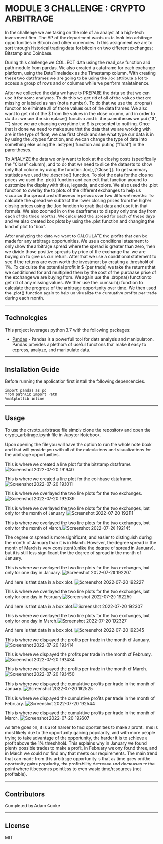# MODULE 3 CHALLENGE : CRYPTO ARBITRAGE

In the challenge we are taking on the role of an analyst at a high-tech investment firm. The VP of the department wants us to look into arbitrage opportunities in Bitcoin and other currencies. In this assignment we are to sort through historical trading data for bitcoin on two different exchanges; Bitstamp and Coinbase.

During this challenge we COLLECT data  using the read_csv function and path module from pandas. We also created a dataframe for each exchange platform, using the DateTimeIndex as the Timestamp column. With creating these two dataframes we are going to be using the .loc attribute a lot to access a group of rows and or columns while we perform maintainence.

After we collected the data we have to PREPARE the data so that we can use it for some analyses. To do this we get rid of all of the values that are missing or labeled as nan (not a number). To do that we use the .dropna() function to eliminate all of those values out of the data frames. We also want to get rid of the $ from the values in the close column, and in order to do that we use the str.replace() function and in the parentheses we put ("$", "") since we are changing everytime the $ is presented to nothing. Once that is done we need to make sure that the data that we are working with are in the type of float, we can first check and see what type our data is in by using the .dtypes function, and we can change the type of data into something else using the .astype() function and puting ("float") in the parentheses. 

To ANALYZE the data we only want to look at the closing costs (specifically the "Close" column), and to do that we need to slice the datasets to show only that column by using the function .loc[:,['Close']]. To get summary statistics we used the .describe() function. To plot the data for the closing prices we used the .plot() function and can edit that function around to customize the display with titles, legends, and colors. We also used the .plot function to overlay the to plots of the different exchanges to help us visualize the spread and difference in prices over two different months. To calculate the spread we subtract the lower closing prices from the higher closing prices using the .loc function to grab that data and use it in that formula. We also zoomed in on the dataframes to display only one day from each of the three months. We calculated the spread for each of these days and we also created box plots by using the .plot function and changing the kind of plot to "box".

After analyzing the data we want to CALCULATE the profits that can be made for any arbitrage opportunities. We use a conditional statement to only show the arbitrage spread where the spread is greater than zero, then we divide those positive spreads by price of the exchange that we are buying on to give us our return. After that we use a conditional statement to see if the returns are even worth the investment by creating a threshold of 1%. To calculate the potential profit in $ (per trade) we take the returns that we conditioned for and multiplied them by the cost of the purchase price of the exchange we are buying from. We again use the .dropna() function to get rid of any missing values. We then use the .cumsum() function to calculate the progress of the arbitrage opportunity over time. We then used the .plot() function again to help us visualize the cumuative profits per trade during each month.


---

## Technologies

This project leverages python 3.7 with the following packages:

* [Pandas](https://github.com/google/pandas) - Pandas is a powerfull tool for data analysis and manipulation. Pandas provides a plethora of useful functions that make it easy to express, analyze, and manipulate data.



---

## Installation Guide

Before running the application first install the following dependencies.

```
import pandas as pd
from pathlib import Path
%matplotlib inline
```

---

## Usage

To use the crypto_arbitrage file simply clone the repository and open the crypto_arbitrage.ipynb file in Jupyter Notebook.




Upon opening the file you will have the option to run the whole note book and that will provide you with all of the calculations and visualizations for the arbitrage opportunities.

This is where we created a line plot for the bitstamp dataframe. ![Screenshot 2022-07-20 191940](https://user-images.githubusercontent.com/107158380/180123190-7812e277-81a2-4b45-acec-8c73b3c3d7e6.png)

This is where we created a line plot for the coinbase dataframe. ![Screenshot 2022-07-20 192011](https://user-images.githubusercontent.com/107158380/180123234-3951f070-9c61-409e-bd8c-bdeb7a6df902.png)

This is where we overlayed the two line plots for the two exchanges. ![Screenshot 2022-07-20 192039](https://user-images.githubusercontent.com/107158380/180123321-3387357e-aea3-44e2-a148-468ca04bfc35.png)

This is where we overlayed the two line plots for the two exchanges, but only for the month of January. ![Screenshot 2022-07-20 192111](https://user-images.githubusercontent.com/107158380/180123578-ae4c02b6-4b40-4bcd-a4b8-484743711150.png)

This is where we overlayed the two line plots for the two exchanges, but only for the month of March.![Screenshot 2022-07-20 192145](https://user-images.githubusercontent.com/107158380/180123608-1a6ec3ba-0664-4a3e-9c67-63515a11f721.png)


The degree of spread is more significant, and easier to distinguish during the month of January than it is in March. However, the degree spread in the month of March is very consistent(unlike the degree of spread in January), but it is still less significant the the degree of spread in the month of January.


This is where we overlayed the two line plots for the two exchanges, but only for one day in January. ![Screenshot 2022-07-20 192207](https://user-images.githubusercontent.com/107158380/180123772-d548595f-5397-4498-aa9c-d9ed2986cec5.png)

And here is that data in a box plot. ![Screenshot 2022-07-20 192227](https://user-images.githubusercontent.com/107158380/180123863-5f21d4a5-8bb2-45d7-b316-c0135dcbe31a.png)

This is where we overlayed the two line plots for the two exchanges, but only for one day in February.![Screenshot 2022-07-20 192250](https://user-images.githubusercontent.com/107158380/180123926-532c28f4-e4cd-4988-9229-57d1e3032121.png)

And here is that data in a box plot.![Screenshot 2022-07-20 192307](https://user-images.githubusercontent.com/107158380/180123964-e436a657-7719-41c4-bcd9-65b951fedd6c.png)

This is where we overlayed the two line plots for the two exchanges, but only for one day in March.![Screenshot 2022-07-20 192327](https://user-images.githubusercontent.com/107158380/180124032-4ea7add7-de5a-482d-a129-1c8b9b4e1447.png)

And here is that data in a box plot. ![Screenshot 2022-07-20 192345](https://user-images.githubusercontent.com/107158380/180124061-fc0bb017-132e-427d-896d-15c86d5dadf1.png)

This is where we displayed the profits per trade in the month of January.![Screenshot 2022-07-20 192414](https://user-images.githubusercontent.com/107158380/180124326-3de82ac1-9ca4-4db6-8260-8d4dd98c8468.png)

This is where we displayed the profits per trade in the month of February. ![Screenshot 2022-07-20 192434](https://user-images.githubusercontent.com/107158380/180124376-8b5f53e5-8c2a-4b63-b950-a1f3cef165fd.png)

This is where we displayed the profits per trade in the month of March. ![Screenshot 2022-07-20 192450](https://user-images.githubusercontent.com/107158380/180124394-0d5f4527-45d5-484f-bcde-1a555aceab73.png)

This is where we displayed the cumulative profits per trade in the month of January. ![Screenshot 2022-07-20 192525](https://user-images.githubusercontent.com/107158380/180124540-69de5f6e-7031-4e43-b0fd-fdd8915528fe.png)

This is where we displayed the cumulative profits per trade in the month of February. ![Screenshot 2022-07-20 192544](https://user-images.githubusercontent.com/107158380/180124579-7f4ff1fe-cf60-444b-a334-c6bf20ee882c.png)

This is where we displayed the cumulative profits per trade in the month of March. ![Screenshot 2022-07-20 192607](https://user-images.githubusercontent.com/107158380/180124615-57d3d3ce-5d15-4a22-81d9-563cb8d45ade.png)


As time goes on, it is a lot harder to find oportunities to make a profit. This is most likely due to the opportunity gaining popularity, and with more people trying to take advantage of the opportunity, the harder it is to achieve a profit above the 1% threshhold. This explains why in January we found plenty possible trades to make a profit, in February we ony found three, and in March we could not find any that meets our requirements. The main trend that can made from this arbitrage opportunity is that as time goes on/the oportunity gains popularity, the profitability decrease and decreases to the point where it becomes pointless to even waste time/resources (not profitable). 

---

## Contributors

Completed by Adam Cooke

---

## License

MIT


